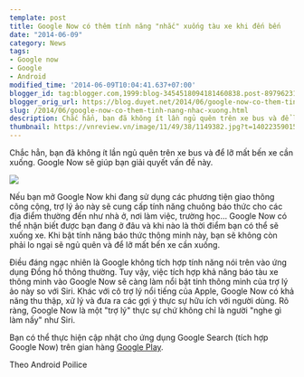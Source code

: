 ```yaml
---
template: post
title: Google Now có thêm tính năng "nhắc" xuống tàu xe khi đến bến
date: "2014-06-09"
category: News
tags:
- Google now
- Google
- Android
modified_time: '2014-06-09T10:04:41.637+07:00'
blogger_id: tag:blogger.com,1999:blog-3454518094181460838.post-89796231113363175
blogger_orig_url: https://blog.duyet.net/2014/06/google-now-co-them-tinh-nang-nhac-xuong.html
slug: /2014/06/google-now-co-them-tinh-nang-nhac-xuong.html
description: Chắc hẳn, bạn đã không ít lần ngủ quên trên xe bus và để lỡ mất bến xe cần xuống. Google Now sẽ giúp bạn giải quyết vấn đề này.
thumbnail: https://vnreview.vn/image/11/49/38/1149382.jpg?t=1402235901564
---
```


Chắc hẳn, bạn đã không ít lần ngủ quên trên xe bus và để lỡ mất bến xe cần xuống. Google Now sẽ giúp bạn giải quyết vấn đề này.

![](https://vnreview.vn/image/11/49/38/1149382.jpg?t=1402235901564)

Nếu bạn mở Google Now khi đang sử dụng các phương tiện giao thông công cộng, trợ lý ảo này sẽ cung cấp tính năng chuông báo thức cho các địa điểm thường đến như nhà ở, nơi làm việc, trường học… Google Now có thể nhận biết được bạn đang ở đâu và khi nào là thời điểm bạn có thể sẽ xuống xe. Khi bật tính năng báo thức thông minh này, bạn sẽ không còn phải lo ngại sẽ ngủ quên và để lỡ mất bến xe cần xuống.

Điều đáng ngạc nhiên là Google không tích hợp tính năng nói trên vào ứng dụng Đồng hồ thông thường. Tuy vậy, việc tích hợp khả năng báo tàu xe thông minh vào Google Now sẽ càng làm nổi bật tính thông minh của trợ lý ảo này so với Siri. Khác với cô trợ lý nổi tiếng của Apple, Google Now có khả năng thu thập, xử lý và đưa ra các gợi ý thực sự hữu ích với người dùng. Rõ ràng, Google Now là một "trợ lý" thực sự chứ không chỉ là người "nghe gì làm nấy" như Siri.

Bạn có thể thực hiện cập nhật cho ứng dụng Google Search (tích hợp Google Now) trên gian hàng [Google Play](https://play.google.com/store/apps/details?id=com.google.android.googlequicksearchbox).

Theo Android Poilice
